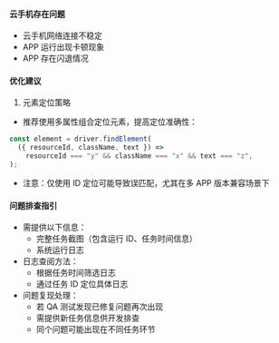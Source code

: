 #### 云手机存在问题
- 云手机网络连接不稳定
- APP 运行出现卡顿现象
- APP 存在闪退情况

#### 优化建议
1. 元素定位策略
- 推荐使用多属性组合定位元素，提高定位准确性：
```javascript
const element = driver.findElement(
  ({ resourceId, className, text }) =>
    resourceId === "y" && className === "x" && text === "z",
);
```
- 注意：仅使用 ID 定位可能导致误匹配，尤其在多 APP 版本兼容场景下

#### 问题排查指引
- 需提供以下信息：
  - 完整任务截图（包含运行 ID、任务时间信息）
  - 系统运行日志
- 日志查阅方法：
  - 根据任务时间筛选日志
  - 通过任务 ID 定位具体日志
- 问题复现处理：
  - 若 QA 测试发现已修复问题再次出现
  - 需提供新任务信息供开发排查
  - 同个问题可能出现在不同任务环节
